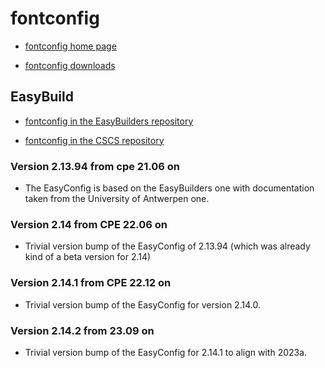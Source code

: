 # fontconfig

  * [fontconfig home page](https://www.freedesktop.org/wiki/Software/fontconfig/)

  * [fontconfig downloads](https://www.freedesktop.org/software/fontconfig/release/)

## EasyBuild

  * [fontconfig in the EasyBuilders repository](https://github.com/easybuilders/easybuild-easyconfigs/tree/develop/easybuild/easyconfigs/f/fontconfig)

  * [fontconfig in the CSCS repository](https://github.com/eth-cscs/production/tree/master/easybuild/easyconfigs/f/fontconfig)


### Version 2.13.94 from cpe 21.06 on

  * The EasyConfig is based on the EasyBuilders one with documentation taken from
    the University of Antwerpen one.


### Version 2.14 from CPE 22.06 on

  * Trivial version bump of the EasyConfig of 2.13.94 (which was already kind of a 
    beta version for 2.14)


### Version 2.14.1 from CPE 22.12 on

  * Trivial version bump of the EasyConfig for version 2.14.0.


### Version 2.14.2 from 23.09 on

  * Trivial version bump of the EasyConfig for 2.14.1 to align with 2023a.

